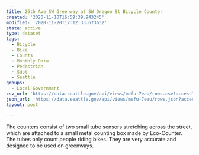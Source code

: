 ```yaml
---
title: 26th Ave SW Greenway at SW Oregon St Bicycle Counter
created: '2020-11-10T16:59:39.943245'
modified: '2020-11-20T17:12:33.673632'
state: active
type: dataset
tags:
  - Bicycle
  - Bike
  - Counts
  - Monthly Data
  - Pedestrian
  - Sdot
  - Seattle
groups:
  - Local Government
csv_url: 'https://data.seattle.gov/api/views/mefu-7eau/rows.csv?accessType=DOWNLOAD'
json_url: 'https://data.seattle.gov/api/views/mefu-7eau/rows.json?accessType=DOWNLOAD'
layout: post

---
```

The counters consist of two small tube sensors stretching across the street, which are attached to a small metal counting box made by Eco-Counter. The tubes only count people riding bikes. They are very accurate and designed to be used on greenways.
